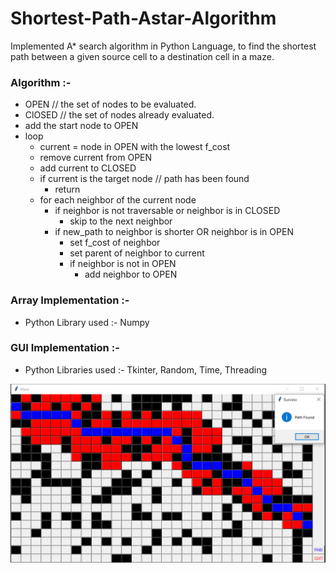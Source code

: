 # Shortest-Path-Astar-Algorithm

Implemented A* search algorithm in Python Language, to find the shortest path between a given source cell to a destination cell in a maze.

### Algorithm :- 

* OPEN // the set of nodes to be evaluated.                                                                                              
* ClOSED // the set of nodes already evaluated.                                                                                          
* add the start node to OPEN                                                                                                              
* loop                                                                                                                         
  * current = node in OPEN with the lowest f_cost
  * remove current from OPEN
  * add current to CLOSED
  * if current is the target node // path has been found
    * return
  * for each neighbor of the current node
    * if neighbor is not traversable or neighbor is in CLOSED
      * skip to the next neighbor
    * if new_path to neighbor is shorter OR neighbor is in OPEN
      * set f_cost of neighbor 
      * set parent of neighbor to current 
      * if neighbor is not in OPEN 
        * add neighbor to OPEN

### Array Implementation :-
* Python Library used :- Numpy 

### GUI Implementation :-
* Python Libraries used :- Tkinter, Random, Time, Threading

![final ouput](https://github.com/vyasrc/Shortest-Path-Astar-Algorithm/blob/master/Capture.PNG)

